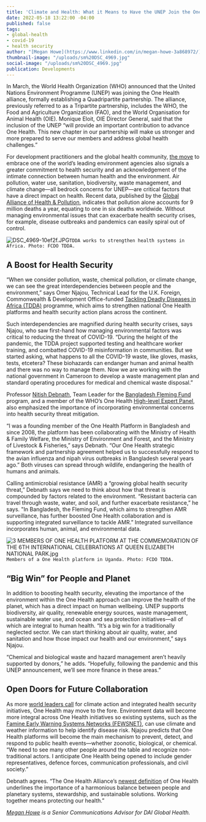 ```yaml
---
title: 'Climate and Health: What it Means to Have the UNEP Join the One Health Alliance'
date: 2022-05-18 13:22:00 -04:00
published: false
tags:
- global-health
- covid-19
- health security
author: "[Megan Howe](https://www.linkedin.com/in/megan-howe-3a868972/)"
thumbnail-image: "/uploads/sm%20DSC_4969.jpg"
social-image: "/uploads/sm%20DSC_4969.jpg"
publication: Developments
---
```


In March, the World Health Organization (WHO) announced that the United Nations Environment Programme (UNEP) was joining the One Health alliance, formally establishing a Quadripartite partnership. The alliance, previously referred to as a Tripartite partnership, includes the WHO, the Food and Agriculture Organization (FAO), and the World Organisation for Animal Health (OIE). Monique Eloit, OIE Director General, said that the inclusion of the UNEP “will provide an important contribution to advance One Health. This new chapter in our partnership will make us stronger and more prepared to serve our members and address global health challenges.”





For development practitioners and the global health community, [the move](https://www.who.int/news/item/18-03-2022-un-environment-programme-joins-alliance-to-implement-one-health-approach) to embrace one of the world’s leading environment agencies also signals a greater commitment to health security and an acknowledgement of the intimate connection between human health and the environment. Air pollution, water use, sanitation, biodiversity, waste management, and climate change—all bedrock concerns for UNEP—are critical factors that have a direct impact on health. Recent data, published by the [Global Alliance of Health & Pollution](https://gahp.net/), indicates that pollution alone accounts for 9 million deaths a year, equating to one in six deaths worldwide. Without managing environmental issues that can exacerbate health security crises, for example, disease outbreaks and pandemics can easily spiral out of control. 

![DSC_4969-10ef2f.JPG](/uploads/DSC_4969-10ef2f.JPG)`TDDA works to strengthen health systems in Africa. Photo: FCDO TDDA.`

## A Boost for Health Security 

“When we consider pollution, waste, chemical pollution, or climate change, we can see the great interdependencies between people and the environment,” says Omer Njajou, Technical Lead for the U.K. Foreign, Commonwealth & Development Office-funded [Tackling Deadly Diseases in Africa (TDDA)](https://www.dai.com/our-work/projects/africa-tackling-deadly-diseases-in-africa-program) programme, which aims to strengthen national One Health platforms and health security action plans across the continent.

Such interdependencies are magnified during health security crises, says Njajou, who saw first-hand how managing environmental factors was critical to reducing the threat of COVID-19. “During the height of the pandemic, the TDDA project supported testing and healthcare worker training, and combatted COVID-19 misinformation in communities. But we started asking, what happens to all the COVID-19 waste, like gloves, masks, tests, etcetera? These biohazards can endanger human and animal health and there was no way to manage them. Now we are working with the national government in Cameroon to develop a waste management plan and standard operating procedures for medical and chemical waste disposal.”

Professor [Nitish Debnath](https://www.dai.com/who-we-are/our-team/nitish-debnath), Team Leader for the [Bangladesh Fleming Fund ](https://www.dai.com/our-work/projects/bangladesh-fleming-fund)program, and a member of the WHO’s One Health [High-level Expert Panel](https://www.who.int/news/item/20-05-2021-new-international-expert-panel-to-address-the-emergence-and-spread-of-zoonotic-diseases), also emphasized the importance of incorporating environmental concerns into health security threat mitigation. 

“I was a founding member of the One Health Platform in Bangladesh and since 2008, the platform has been collaborating with the Ministry of Health & Family Welfare, the Ministry of Environment and Forest, and the Ministry of Livestock & Fisheries,” says Debnath. “Our One Health strategic framework and partnership agreement helped us to successfully respond to the avian influenza and nipah virus outbreaks in Bangladesh several years ago.” Both viruses can spread through wildlife, endangering the health of humans and animals. 

Calling antimicrobial resistance (AMR) a “growing global health security threat,” Debnath says we need to think about how that threat is compounded by factors related to the environment. “Resistant bacteria can travel through waste, water, and soil, and further exacerbate resistance,” he says. "In Bangladesh, the Fleming Fund, which aims to strengthen AMR surveillance, has further boosted One Health collaboration and is supporting integrated surveillance to tackle AMR.” Integrated surveillance incorporates human, animal, and environmental data.

![3 MEMBERS OF ONE HEALTH PLATFORM AT THE COMMEMORATION OF THE 6TH INTERNATIONAL CELEBRATIONS  AT  QUEEN ELIZABETH NATIONAL PARK.jpg](/uploads/3%20MEMBERS%20OF%20ONE%20HEALTH%20PLATFORM%20AT%20THE%20COMMEMORATION%20OF%20THE%206TH%20INTERNATIONAL%20CELEBRATIONS%20%20AT%20%20QUEEN%20ELIZABETH%20NATIONAL%20PARK.jpg)`Members of a One Health platform in Uganda. Photo: FCDO TDDA.`

## “Big Win” for People and Planet 

In addition to boosting health security, elevating the importance of the environment within the One Health approach can improve the health of the planet, which has a direct impact on human wellbeing. UNEP supports biodiversity, air quality, renewable energy sources, waste management, sustainable water use, and ocean and sea protection initiatives—all of which are integral to human health. “It’s a big win for a traditionally neglected sector. We can start thinking about air quality, water, and sanitation and how those impact our health and our environment,” says Njajou. 

“Chemical and biological waste and hazard management aren’t heavily supported by donors,” he adds. “Hopefully, following the pandemic and this UNEP announcement, we’ll see more finance in these areas.” 

## Open Doors for Future Collaboration

As more [world leaders call](https://www.g7uk.org/wp-content/uploads/2021/06/G7-Carbis-Bay-Health-Declaration-PDF-389KB-4-Pages.pdf) for climate action and integrated health security initiatives, One Health may move to the fore. Environment data will become more integral across One Health initiatives so existing systems, such as the [Famine Early Warning Systems Networks (FEWSNET)](https://fews.net/), can use climate and weather information to help identify disease risk. Njajou predicts that One Health platforms will become the main mechanism to prevent, detect, and respond to public health events—whether zoonotic, biological, or chemical. “We need to see many other people around the table and recognize non-traditional actors. I anticipate One Health being opened to include gender representatives, defence forces, communication professionals, and civil society.” 

Debnath agrees. “The One Health Alliance’s [newest definition](https://dai-global-developments.com/articles/q-and-a-how-the-one-health-approach-is-evolving-more-sustainably-and-inclusively) of One Health underlines the importance of a harmonious balance between people and planetary systems, stewardship, and sustainable solutions. Working together means protecting our health.”

*[Megan Howe](https://www.linkedin.com/in/megan-howe-3a868972/) is a Senior Communications Advisor for DAI Global Health.*